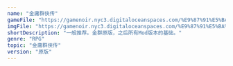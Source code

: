 ```yaml
---
name: "金庸群侠传"
gameFile: "https://gamenoir.nyc3.digitaloceanspaces.com/%E9%87%91%E5%BA%B8%E7%BE%A4%E4%BE%A0%E4%BC%A0/jyqxz.zip"
imgFile: "https://gamenoir.nyc3.digitaloceanspaces.com/%E9%87%91%E5%BA%B8%E7%BE%A4%E4%BE%A0%E4%BC%A0/original.jpg"
shortDescription: "一般推荐。金群原版，之后所有Mod版本的基础。"
genre: "RPG"
topic: "金庸群侠传"
version: "原版"
---
```

